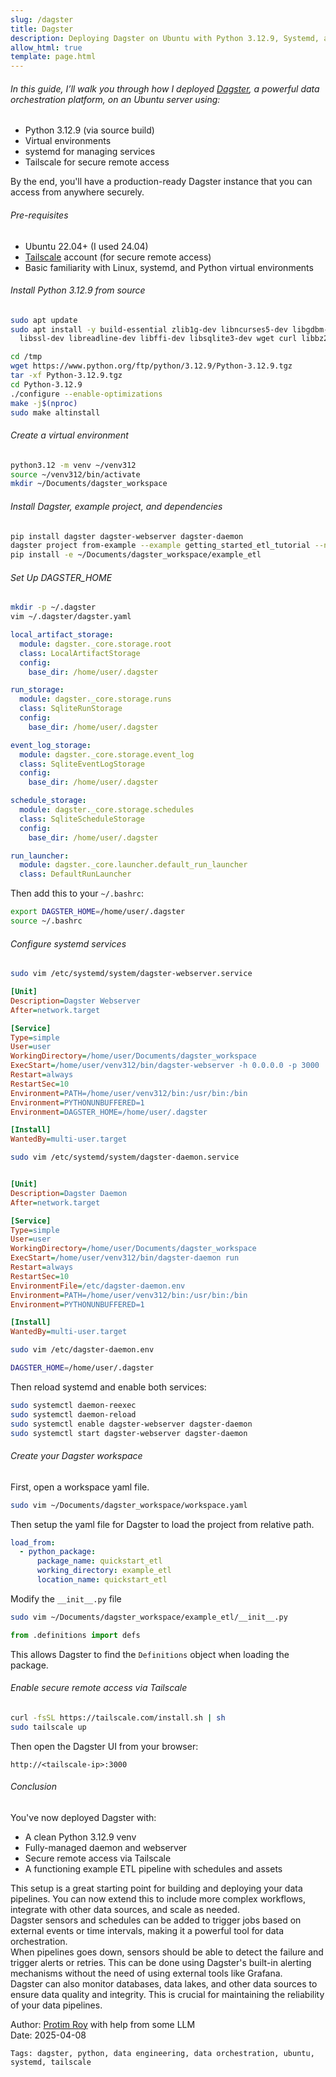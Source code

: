 ```yaml
---
slug: /dagster
title: Dagster
description: Deploying Dagster on Ubuntu with Python 3.12.9, Systemd, and Tailscale
allow_html: true
template: page.html
---
```



###### In this guide, I’ll walk you through how I deployed [Dagster](https://dagster.io/), a powerful data orchestration platform, on an Ubuntu server using:

- Python 3.12.9 (via source build)
- Virtual environments
- systemd for managing services
- Tailscale for secure remote access

By the end, you'll have a production-ready Dagster instance that you can access from anywhere securely.

###### Pre-requisites

- Ubuntu 22.04+ (I used 24.04)
- [Tailscale](https://tailscale.com) account (for secure remote access)
- Basic familiarity with Linux, systemd, and Python virtual environments

###### Install Python 3.12.9 from source

```bash
sudo apt update
sudo apt install -y build-essential zlib1g-dev libncurses5-dev libgdbm-dev libnss3-dev \
  libssl-dev libreadline-dev libffi-dev libsqlite3-dev wget curl libbz2-dev

cd /tmp
wget https://www.python.org/ftp/python/3.12.9/Python-3.12.9.tgz
tar -xf Python-3.12.9.tgz
cd Python-3.12.9
./configure --enable-optimizations
make -j$(nproc)
sudo make altinstall
```

###### Create a virtual environment
```bash
python3.12 -m venv ~/venv312
source ~/venv312/bin/activate
mkdir ~/Documents/dagster_workspace
```

###### Install Dagster, example project, and dependencies

```bash
pip install dagster dagster-webserver dagster-daemon
dagster project from-example --example getting_started_etl_tutorial --name example_etl
pip install -e ~/Documents/dagster_workspace/example_etl
```

###### Set Up DAGSTER_HOME
```bash
mkdir -p ~/.dagster
vim ~/.dagster/dagster.yaml
```
```yaml
local_artifact_storage:
  module: dagster._core.storage.root
  class: LocalArtifactStorage
  config:
    base_dir: /home/user/.dagster

run_storage:
  module: dagster._core.storage.runs
  class: SqliteRunStorage
  config:
    base_dir: /home/user/.dagster

event_log_storage:
  module: dagster._core.storage.event_log
  class: SqliteEventLogStorage
  config:
    base_dir: /home/user/.dagster

schedule_storage:
  module: dagster._core.storage.schedules
  class: SqliteScheduleStorage
  config:
    base_dir: /home/user/.dagster

run_launcher:
  module: dagster._core.launcher.default_run_launcher
  class: DefaultRunLauncher
```

Then add this to your ```~/.bashrc```:

```bash
export DAGSTER_HOME=/home/user/.dagster
source ~/.bashrc
```

###### Configure systemd services

```bash
sudo vim /etc/systemd/system/dagster-webserver.service
```
```ini
[Unit]
Description=Dagster Webserver
After=network.target

[Service]
Type=simple
User=user
WorkingDirectory=/home/user/Documents/dagster_workspace
ExecStart=/home/user/venv312/bin/dagster-webserver -h 0.0.0.0 -p 3000
Restart=always
RestartSec=10
Environment=PATH=/home/user/venv312/bin:/usr/bin:/bin
Environment=PYTHONUNBUFFERED=1
Environment=DAGSTER_HOME=/home/user/.dagster

[Install]
WantedBy=multi-user.target
```

```bash
sudo vim /etc/systemd/system/dagster-daemon.service
```
```ini

[Unit]
Description=Dagster Daemon
After=network.target

[Service]
Type=simple
User=user
WorkingDirectory=/home/user/Documents/dagster_workspace
ExecStart=/home/user/venv312/bin/dagster-daemon run
Restart=always
RestartSec=10
EnvironmentFile=/etc/dagster-daemon.env
Environment=PATH=/home/user/venv312/bin:/usr/bin:/bin
Environment=PYTHONUNBUFFERED=1

[Install]
WantedBy=multi-user.target
```

```bash
sudo vim /etc/dagster-daemon.env
```
```bash
DAGSTER_HOME=/home/user/.dagster
```
Then reload systemd and enable both services:

```bash
sudo systemctl daemon-reexec
sudo systemctl daemon-reload
sudo systemctl enable dagster-webserver dagster-daemon
sudo systemctl start dagster-webserver dagster-daemon
```

###### Create your Dagster workspace
First, open a workspace yaml file.
```bash
sudo vim ~/Documents/dagster_workspace/workspace.yaml
```
Then setup the yaml file for Dagster to load the project from relative path.
```yaml
load_from:
  - python_package:
      package_name: quickstart_etl
      working_directory: example_etl
      location_name: quickstart_etl
```

Modify the ```__init__.py``` file

```bash
sudo vim ~/Documents/dagster_workspace/example_etl/__init__.py
```
```python
from .definitions import defs
```
This allows Dagster to find the ```Definitions``` object when loading the package.


###### Enable secure remote access via Tailscale
```bash
curl -fsSL https://tailscale.com/install.sh | sh
sudo tailscale up
```

Then open the Dagster UI from your browser:
```
http://<tailscale-ip>:3000
```

###### Conclusion

You've now deployed Dagster with:
 - A clean Python 3.12.9 venv
 - Fully-managed daemon and webserver
 - Secure remote access via Tailscale
 - A functioning example ETL pipeline with schedules and assets

This setup is a great starting point for building and deploying your data pipelines. You can now extend this to include more complex workflows, integrate with other data sources, and scale as needed.\
Dagster sensors and schedules can be added to trigger jobs based on external events or time intervals, making it a powerful tool for data orchestration.\
When pipelines goes down, sensors should be able to detect the failure and trigger alerts or retries. This can be done using Dagster's built-in alerting mechanisms without the need of using external tools like Grafana.\
Dagster can also monitor databases, data lakes, and other data sources to ensure data quality and integrity. This is crucial for maintaining the reliability of your data pipelines.


Author: [Protim Roy](https://www.protimroy.com) with help from some LLM \
Date: 2025-04-08

```
Tags: dagster, python, data engineering, data orchestration, ubuntu, systemd, tailscale
```